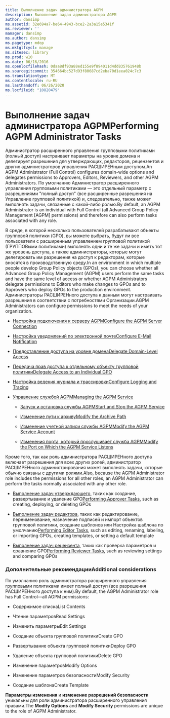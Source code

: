 ```yaml
---
title: Выполнение задач администратора AGPM
description: Выполнение задач администратора AGPM
author: dansimp
ms.assetid: 32e694a7-be64-4943-bce2-2a3a15e5341f
ms.reviewer: ''
manager: dansimp
ms.author: dansimp
ms.pagetype: mdop
ms.mktglfcycl: manage
ms.sitesec: library
ms.prod: w10
ms.date: 06/16/2016
ms.openlocfilehash: 0daa8df93a88ed155e9f894011d4dd835761948b
ms.sourcegitcommit: 354664bc527d93f80687cd2eba70d1eea024c7c3
ms.translationtype: MT
ms.contentlocale: ru-RU
ms.lasthandoff: 06/26/2020
ms.locfileid: "10820479"
---
```

# <span data-ttu-id="a474f-103">Выполнение задач администратора AGPM</span><span class="sxs-lookup"><span data-stu-id="a474f-103">Performing AGPM Administrator Tasks</span></span>


<span data-ttu-id="a474f-104">Администратор расширенного управления групповыми политиками (полный доступ) настраивает параметры на уровне домена и делегирует разрешения для утверждающих, редакторов, рецензентов и других администраторов управления РАСШИРЕНным доступом.</span><span class="sxs-lookup"><span data-stu-id="a474f-104">An AGPM Administrator (Full Control) configures domain-wide options and delegates permissions to Approvers, Editors, Reviewers, and other AGPM Administrators.</span></span> <span data-ttu-id="a474f-105">По умолчанию Администратор расширенного управления групповыми политиками — это отдельный параметр с разрешениями "полный доступ" (все расширенные разрешения на Управление групповой политикой) и, следовательно, также может выполнять задачи, связанные с какой-либо ролью.</span><span class="sxs-lookup"><span data-stu-id="a474f-105">By default, an AGPM Administrator is an individual with Full Control (all Advanced Group Policy Management \[AGPM\] permissions) and therefore can also perform tasks associated with any role.</span></span>

<span data-ttu-id="a474f-106">В среде, в которой несколько пользователей разрабатывают объекты групповой политики (GPO), вы можете выбрать, будут ли все пользователи с расширенным управлением групповой политикой (ГРУППОВыми политиками) выполнять одни и те же задачи и иметь тот же уровень доступа, а также администраторы, которые могут делегировать им разрешения на доступ к редакторам, которые вносятся в производственную среду.</span><span class="sxs-lookup"><span data-stu-id="a474f-106">In an environment in which multiple people develop Group Policy objects (GPOs), you can choose whether all Advanced Group Policy Management (AGPM) users perform the same tasks and have the same level of access or whether AGPM Administrators delegate permissions to Editors who make changes to GPOs and to Approvers who deploy GPOs to the production environment.</span></span> <span data-ttu-id="a474f-107">Администраторы РАСШИРЕНного доступа к данным могут настраивать разрешения в соответствии с потребностями Организации.</span><span class="sxs-lookup"><span data-stu-id="a474f-107">AGPM Administrators can configure permissions to meet the needs of your organization.</span></span>

-   [<span data-ttu-id="a474f-108">Настройка подключения к серверу AGPM</span><span class="sxs-lookup"><span data-stu-id="a474f-108">Configure the AGPM Server Connection</span></span>](configure-the-agpm-server-connection.md)

-   [<span data-ttu-id="a474f-109">Настройка уведомлений по электронной почте</span><span class="sxs-lookup"><span data-stu-id="a474f-109">Configure E-Mail Notification</span></span>](configure-e-mail-notification.md)

-   [<span data-ttu-id="a474f-110">Предоставление доступа на уровне домена</span><span class="sxs-lookup"><span data-stu-id="a474f-110">Delegate Domain-Level Access</span></span>](delegate-domain-level-access.md)

-   [<span data-ttu-id="a474f-111">Передача прав доступа к отдельному объекту групповой политики</span><span class="sxs-lookup"><span data-stu-id="a474f-111">Delegate Access to an Individual GPO</span></span>](delegate-access-to-an-individual-gpo.md)

-   [<span data-ttu-id="a474f-112">Настройка ведения журнала и трассировки</span><span class="sxs-lookup"><span data-stu-id="a474f-112">Configure Logging and Tracing</span></span>](configure-logging-and-tracing.md)

-   [<span data-ttu-id="a474f-113">Управление службой AGPM</span><span class="sxs-lookup"><span data-stu-id="a474f-113">Managing the AGPM Service</span></span>](managing-the-agpm-service.md)

    -   [<span data-ttu-id="a474f-114">Запуск и остановка службы AGPM</span><span class="sxs-lookup"><span data-stu-id="a474f-114">Start and Stop the AGPM Service</span></span>](start-and-stop-the-agpm-service.md)

    -   [<span data-ttu-id="a474f-115">Изменение пути к архиву</span><span class="sxs-lookup"><span data-stu-id="a474f-115">Modify the Archive Path</span></span>](modify-the-archive-path.md)

    -   [<span data-ttu-id="a474f-116">Изменение учетной записи службы AGPM</span><span class="sxs-lookup"><span data-stu-id="a474f-116">Modify the AGPM Service Account</span></span>](modify-the-agpm-service-account.md)

    -   [<span data-ttu-id="a474f-117">Изменения порта, который прослушивает служба AGPM</span><span class="sxs-lookup"><span data-stu-id="a474f-117">Modify the Port on Which the AGPM Service Listens</span></span>](modify-the-port-on-which-the-agpm-service-listens.md)

<span data-ttu-id="a474f-118">Кроме того, так как роль администратора РАСШИРЕНного доступа включает разрешения для всех других ролей, администратор РАСШИРЕНного администрирования может выполнять задачи, которые обычно связаны с другими ролями.</span><span class="sxs-lookup"><span data-stu-id="a474f-118">Also, because the AGPM Administrator role includes the permissions for all other roles, an AGPM Administrator can perform the tasks normally associated with any other role.</span></span>

-   <span data-ttu-id="a474f-119">[Выполнение задач утверждающего](performing-approver-tasks.md), таких как создание, развертывание и удаление GPO</span><span class="sxs-lookup"><span data-stu-id="a474f-119">[Performing Approver Tasks](performing-approver-tasks.md), such as creating, deploying, or deleting GPOs</span></span>

-   <span data-ttu-id="a474f-120">[Выполнение задач редактора](performing-editor-tasks.md), таких как редактирование, переименование, назначение подписей и импорт объектов групповой политики, создание шаблонов или Настройка шаблона по умолчанию</span><span class="sxs-lookup"><span data-stu-id="a474f-120">[Performing Editor Tasks](performing-editor-tasks.md), such as editing, renaming, labeling, or importing GPOs, creating templates, or setting a default template</span></span>

-   <span data-ttu-id="a474f-121">[Выполнение задач рецензента](performing-reviewer-tasks.md), таких как проверка параметров и сравнение GPO</span><span class="sxs-lookup"><span data-stu-id="a474f-121">[Performing Reviewer Tasks](performing-reviewer-tasks.md), such as reviewing settings and comparing GPOs</span></span>

### <span data-ttu-id="a474f-122">Дополнительные рекомендации</span><span class="sxs-lookup"><span data-stu-id="a474f-122">Additional considerations</span></span>

<span data-ttu-id="a474f-123">По умолчанию роль администратора расширенного управления групповыми политиками имеет полный доступ (все разрешения РАСШИРЕНного доступа к ним).</span><span class="sxs-lookup"><span data-stu-id="a474f-123">By default, the AGPM Administrator role has Full Control—all AGPM permissions:</span></span>

-   <span data-ttu-id="a474f-124">Содержимое списка</span><span class="sxs-lookup"><span data-stu-id="a474f-124">List Contents</span></span>

-   <span data-ttu-id="a474f-125">Чтение параметров</span><span class="sxs-lookup"><span data-stu-id="a474f-125">Read Settings</span></span>

-   <span data-ttu-id="a474f-126">Изменить параметры</span><span class="sxs-lookup"><span data-stu-id="a474f-126">Edit Settings</span></span>

-   <span data-ttu-id="a474f-127">Создание объекта групповой политики</span><span class="sxs-lookup"><span data-stu-id="a474f-127">Create GPO</span></span>

-   <span data-ttu-id="a474f-128">Развертывание объекта групповой политики</span><span class="sxs-lookup"><span data-stu-id="a474f-128">Deploy GPO</span></span>

-   <span data-ttu-id="a474f-129">Удаление объекта групповой политики</span><span class="sxs-lookup"><span data-stu-id="a474f-129">Delete GPO</span></span>

-   <span data-ttu-id="a474f-130">Изменение параметров</span><span class="sxs-lookup"><span data-stu-id="a474f-130">Modify Options</span></span>

-   <span data-ttu-id="a474f-131">Изменение параметров безопасности</span><span class="sxs-lookup"><span data-stu-id="a474f-131">Modify Security</span></span>

-   <span data-ttu-id="a474f-132">Создание шаблона</span><span class="sxs-lookup"><span data-stu-id="a474f-132">Create Template</span></span>

<span data-ttu-id="a474f-133">**Параметры изменения** и **изменение разрешений безопасности** уникальны для роли администратора расширенного управления правами.</span><span class="sxs-lookup"><span data-stu-id="a474f-133">The **Modify Options** and **Modify Security** permissions are unique to the role of AGPM Administrator.</span></span>

 

 





